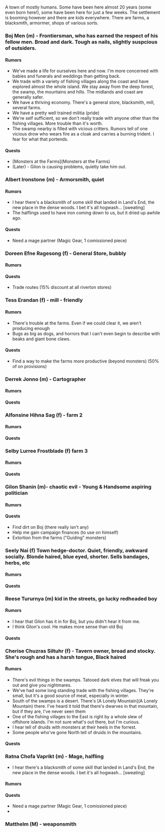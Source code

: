 A town of mostly humans. Some have been here almost 20 years (some even born here!), some have been here for just a few weeks.
The settlement is booming however and there are kids everywhere. There are farms, a blacksmith, armormer, shops of various sorts.

### Boj Men (m) - Frontiersman, who has earned the respect of his fellow men. Broad and dark. Tough as nails, slightly suspcious of outsiders.
#### Rumors
* We've made a life for ourselves here and now. I'm more concerned with babies and funerals and weddings than getting back.
* We trade with a variety of fishing villages along the coast and have explored almost the whole island. We stay away from the deep forest, the swamp, the mountains and hills. The midlands and coast are generally safer.
* We have a thriving economy. There's a general store, blacksmith, mill, several farms.
* We have a pretty well trained militia (pride)
* We're self sufficient, so we don't really trade with anyone other than the fishing villages. More trouble than it's worth.
* The swamp nearby is filled with vicious critters. Rumors tell of one vicious drow who wears fire as a cloak and carries a burning trident. I fear for what that portends.
#### Quests
* [Monsters at the Farms](Monsters at the Farms)
* (Later) - Gilon is causing problems, quietly take him out.

### Albert Ironstone (m) - Armorsmith, quiet
#### Rumors
* I hear there's a blacksmith of some skill that landed in Land's End, the new place in the dense woods. I bet it's all hogwash... [sweating]
* The halflings used to have iron coming down to us, but it dried up awhile ago.

#### Quests
* Need a mage partner (Magic Gear, 1 comissioned piece)

### Doreen Efne Ragesong (f) - General Store, bubbly
#### Rumors
#### Quests
* Trade routes (15% discount at all riverton stores)

### Tess Erandan (f) - mill - friendly
#### Rumors
* There's trouble at the farms. Even if we could clear it, we aren't producing enough
* Bugs as big as dogs, and horrors that I can't even begin to describe with beaks and giant bone claws.
#### Quests
* Find a way to make the farms more productive (beyond monsters) (50% of on provisions)

### Derrek Jonno (m) - Cartographer
#### Rumors
#### Quests

### Alfonsine Hihna Sag (f) - farm 2
#### Rumors
#### Quests

### Selby Lurree Frostblade (f) farm 3
#### Rumors
#### Quests

### Gilon Shanin (m)- chaotic evil - Young & Handsome aspiring politician
#### Rumors
#### Quests
* Find dirt on Boj (there really isn't any)
* Help me gain campaign finances (to use on himself)
* Extortion from the farms ("Guiding" monsters)

### Seely Nai (f) Town hedge-doctor. Quiet, friendly, awkward socially. Blonde haired, blue eyed, shorter. Sells bandages, herbs, etc
#### Rumors
#### Quests

### Reese Tururnya (m) kid in the streets, go lucky redheaded boy
#### Rumors
* I hear that Gilon has it in for Boj, but you didn't hear it from me.
* I think Gilon's cool. He makes more sense than old Boj
#### Quests

### Cherise Chuzras Siltuhr (f) - Tavern owner, broad and stocky. She's rough and has a harsh tongue, Black haired
#### Rumors
* There's evil things in the swamps. Tatooed dark elves that will freak you out and give you nightmares.
* We've had some long standing trade with the fishing villages. They're small, but it's a good source of meat, especially in winter.
* South of the swamps is a desert. There's [A Lonely Mountain](A Lonely Mountain) there. I've heard it told that there's dwarves in that mountain, but if they are, I've never seen them
* One of the fishing villages to the East is right by a whole slew of offshore islands. I'm not sure what's out there, but I'm curious.
* I hear tell of druids with monsters at their heels in the forrest.
* Some people who've gone North tell of druids in the mountains.
#### Quests

### Ratna Chofa Vaprikt (m) - Mage, halfling
* I hear there's a blacksmith of some skill that landed in Land's End, the new place in the dense woods. I bet it's all hogwash... [sweating]
#### Rumors
#### Quests
* Need a mage partner (Magic Gear, 1 comissioned piece)
* 

### Matthelm (M) - weaponsmith
